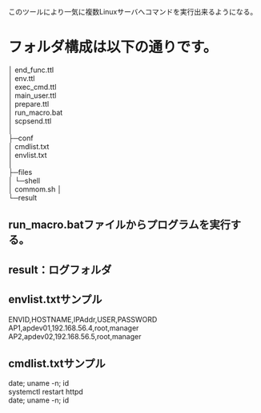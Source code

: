 このツールにより一気に複数Linuxサーバへコマンドを実行出来るようになる。

# フォルダ構成は以下の通りです。<br />
│  end_func.ttl<br />
│  env.ttl<br />
│  exec_cmd.ttl<br />
│  main_user.ttl<br />
│  prepare.ttl<br />
│  run_macro.bat<br />
│  scpsend.ttl<br />
│<br />
├─conf<br />
│      cmdlist.txt<br />
│      envlist.txt<br />
│<br />
├─files<br />
│  └─shell<br />
│          commom.sh
│<br />
└─result<br />


## run_macro.batファイルからプログラムを実行する。
## result：ログフォルダ

## envlist.txtサンプル
ENVID,HOSTNAME,IPAddr,USER,PASSWORD
AP1,apdev01,192.168.56.4,root,manager<br />
AP2,apdev02,192.168.56.5,root,manager<br />
## cmdlist.txtサンプル
date; uname -n; id<br />
systemctl restart httpd<br />
date; uname -n; id<br />





